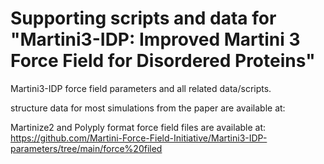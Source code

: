 # Supporting scripts and data for "Martini3-IDP: Improved Martini 3 Force Field for Disordered Proteins"
Martini3-IDP force field parameters and all related data/scripts.

structure data for most simulations from the paper are available at:

Martinize2 and Polyply format force field files are available at: https://github.com/Martini-Force-Field-Initiative/Martini3-IDP-parameters/tree/main/force%20filed
